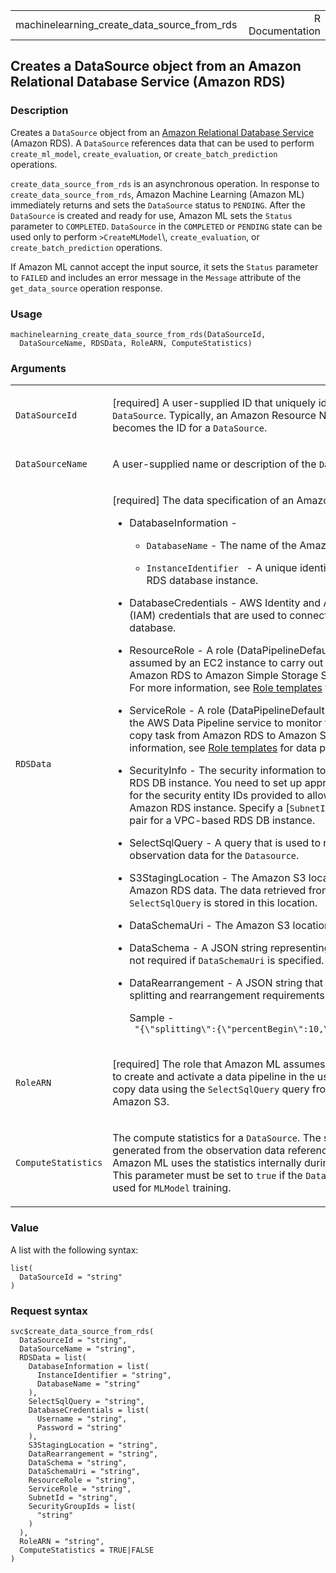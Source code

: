 <table style="width: 100%;">
<tbody>
<tr class="odd">
<td>machinelearning_create_data_source_from_rds</td>
<td style="text-align: right;">R Documentation</td>
</tr>
</tbody>
</table>

## Creates a DataSource object from an Amazon Relational Database Service (Amazon RDS)

### Description

Creates a `DataSource` object from an [Amazon Relational Database
Service](https://aws.amazon.com/rds/) (Amazon RDS). A `DataSource`
references data that can be used to perform `create_ml_model`,
`create_evaluation`, or `create_batch_prediction` operations.

`create_data_source_from_rds` is an asynchronous operation. In response
to `create_data_source_from_rds`, Amazon Machine Learning (Amazon ML)
immediately returns and sets the `DataSource` status to `PENDING`. After
the `DataSource` is created and ready for use, Amazon ML sets the
`Status` parameter to `COMPLETED`. `DataSource` in the `COMPLETED` or
`PENDING` state can be used only to perform `⁠>CreateMLModel⁠`\\,
`create_evaluation`, or `create_batch_prediction` operations.

If Amazon ML cannot accept the input source, it sets the `Status`
parameter to `FAILED` and includes an error message in the `Message`
attribute of the `get_data_source` operation response.

### Usage

    machinelearning_create_data_source_from_rds(DataSourceId,
      DataSourceName, RDSData, RoleARN, ComputeStatistics)

### Arguments

<table>
<colgroup>
<col style="width: 35%" />
<col style="width: 65%" />
</colgroup>
<tbody>
<tr class="odd">
<td><code
id="machinelearning_create_data_source_from_rds_:_DataSourceId">DataSourceId</code></td>
<td><p>[required] A user-supplied ID that uniquely identifies the
<code>DataSource</code>. Typically, an Amazon Resource Number (ARN)
becomes the ID for a <code>DataSource</code>.</p></td>
</tr>
<tr class="even">
<td><code
id="machinelearning_create_data_source_from_rds_:_DataSourceName">DataSourceName</code></td>
<td><p>A user-supplied name or description of the
<code>DataSource</code>.</p></td>
</tr>
<tr class="odd">
<td><code
id="machinelearning_create_data_source_from_rds_:_RDSData">RDSData</code></td>
<td><p>[required] The data specification of an Amazon RDS
<code>DataSource</code>:</p>
<ul>
<li><p>DatabaseInformation -</p>
<ul>
<li><p><code>DatabaseName</code> - The name of the Amazon RDS
database.</p></li>
<li><p><code>InstanceIdentifier </code> - A unique identifier for the
Amazon RDS database instance.</p></li>
</ul></li>
<li><p>DatabaseCredentials - AWS Identity and Access Management (IAM)
credentials that are used to connect to the Amazon RDS
database.</p></li>
<li><p>ResourceRole - A role (DataPipelineDefaultResourceRole) assumed
by an EC2 instance to carry out the copy task from Amazon RDS to Amazon
Simple Storage Service (Amazon S3). For more information, see <a
href="https://docs.aws.amazon.com/datapipeline/latest/DeveloperGuide/dp-iam-roles.html">Role
templates</a> for data pipelines.</p></li>
<li><p>ServiceRole - A role (DataPipelineDefaultRole) assumed by the AWS
Data Pipeline service to monitor the progress of the copy task from
Amazon RDS to Amazon S3. For more information, see <a
href="https://docs.aws.amazon.com/datapipeline/latest/DeveloperGuide/dp-iam-roles.html">Role
templates</a> for data pipelines.</p></li>
<li><p>SecurityInfo - The security information to use to access an RDS
DB instance. You need to set up appropriate ingress rules for the
security entity IDs provided to allow access to the Amazon RDS instance.
Specify a [<code>SubnetId</code>, <code>SecurityGroupIds</code>] pair
for a VPC-based RDS DB instance.</p></li>
<li><p>SelectSqlQuery - A query that is used to retrieve the observation
data for the <code>Datasource</code>.</p></li>
<li><p>S3StagingLocation - The Amazon S3 location for staging Amazon RDS
data. The data retrieved from Amazon RDS using
<code>SelectSqlQuery</code> is stored in this location.</p></li>
<li><p>DataSchemaUri - The Amazon S3 location of the
<code>DataSchema</code>.</p></li>
<li><p>DataSchema - A JSON string representing the schema. This is not
required if <code>DataSchemaUri</code> is specified.</p></li>
<li><p>DataRearrangement - A JSON string that represents the splitting
and rearrangement requirements for the <code>Datasource</code>.</p>
<p>Sample - <code
style="white-space: pre;">⁠ "{\"splitting\":{\"percentBegin\":10,\"percentEnd\":60}}"⁠</code></p></li>
</ul></td>
</tr>
<tr class="even">
<td><code
id="machinelearning_create_data_source_from_rds_:_RoleARN">RoleARN</code></td>
<td><p>[required] The role that Amazon ML assumes on behalf of the user
to create and activate a data pipeline in the user's account and copy
data using the <code>SelectSqlQuery</code> query from Amazon RDS to
Amazon S3.</p></td>
</tr>
<tr class="odd">
<td><code
id="machinelearning_create_data_source_from_rds_:_ComputeStatistics">ComputeStatistics</code></td>
<td><p>The compute statistics for a <code>DataSource</code>. The
statistics are generated from the observation data referenced by a
<code>DataSource</code>. Amazon ML uses the statistics internally during
<code>MLModel</code> training. This parameter must be set to
<code>true</code> if the <code>DataSource</code> needs to be used for
<code>MLModel</code> training.</p></td>
</tr>
</tbody>
</table>

### Value

A list with the following syntax:

    list(
      DataSourceId = "string"
    )

### Request syntax

    svc$create_data_source_from_rds(
      DataSourceId = "string",
      DataSourceName = "string",
      RDSData = list(
        DatabaseInformation = list(
          InstanceIdentifier = "string",
          DatabaseName = "string"
        ),
        SelectSqlQuery = "string",
        DatabaseCredentials = list(
          Username = "string",
          Password = "string"
        ),
        S3StagingLocation = "string",
        DataRearrangement = "string",
        DataSchema = "string",
        DataSchemaUri = "string",
        ResourceRole = "string",
        ServiceRole = "string",
        SubnetId = "string",
        SecurityGroupIds = list(
          "string"
        )
      ),
      RoleARN = "string",
      ComputeStatistics = TRUE|FALSE
    )
